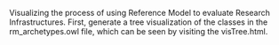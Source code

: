 Visualizing the process of using Reference Model to evaluate Research Infrastructures.
First, generate a tree visualization of the classes in the rm_archetypes.owl file, which can be seen by visiting the visTree.html.
